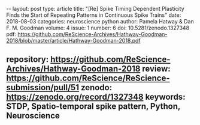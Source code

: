 --
layout: post
type:   article
title: "[Re] Spike Timing Dependent Plasticity Finds the Start of Repeating Patterns in Continuous Spike Trains"
date:   2018-08-03
categories: neuroscience python
author: Pamela Hatway & Dan F. M. Goodman
volume: 4
issue: 1
number: 6
doi: 10.5281/zenodo.1327348
pdf: https://github.com/ReScience-Archives/Hathway-Goodman-2018/blob/master/article/Hathway-Goodman-2018.pdf

repository: https://github.com/ReScience-Archives/Hathway-Goodman-2018
review: https://github.com/ReScience/ReScience-submission/pull/51
zenodo: https://zenodo.org/record/1327348
keywords: STDP, Spatio-temporal spike pattern, Python, Neuroscience
---
